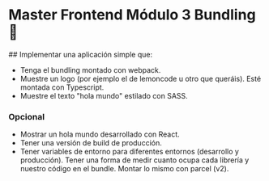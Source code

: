 # Master Frontend Módulo 3 Bundling :lemon:

## Implementar una aplicación simple que:

- Tenga el bundling montado con webpack.
- Muestre un logo (por ejemplo el de lemoncode u otro que queráis). Esté montada con Typescript.
- Muestre el texto "hola mundo" estilado con SASS.

### Opcional

- Mostrar un hola mundo desarrollado con React.
- Tener una versión de build de producción.
- Tener variables de entorno para diferentes entornos (desarrollo y producción). Tener una forma de medir cuanto ocupa cada librería y nuestro código en el bundle. Montar lo mismo con parcel (v2).
